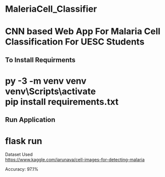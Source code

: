 # MaleriaCell_Classifier
CNN based Web App For Malaria Cell Classification For UESC Students  
==================  

To Install Requirments  
----------  
py -3 -m venv venv  
venv\Scripts\activate  
pip install requirements.txt  
==================

Run Application  
-----------
flask run  
==================
Dataset Used   
https://www.kaggle.com/iarunava/cell-images-for-detecting-malaria
  
Accuracy: 97.1%



